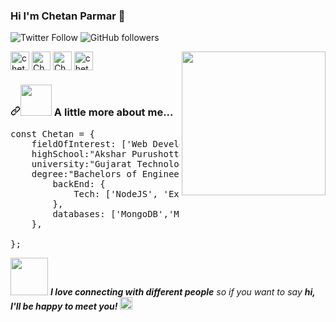### Hi I'm Chetan Parmar 👋
<img src="https://camo.githubusercontent.com/6442c10c2406fd7108111f4508b3948ec068b2007cba61affba08cfbd37c5eeb/68747470733a2f2f696d672e736869656c64732e696f2f747769747465722f666f6c6c6f772f4372617a797465646479583f6c6162656c3d466f6c6c6f77" alt="Twitter Follow" data-canonical-src="https://img.shields.io/twitter/follow/CrazyteddyX?label=Follow" style="max-width: 100%;">  <img src="https://camo.githubusercontent.com/a84370c3987b596f752e297fdbb1c41ac39ae8290b9b526416ecf3555e17f137/68747470733a2f2f696d672e736869656c64732e696f2f6769746875622f666f6c6c6f776572732f4e747368656d626f2d486c6f6e6777616e65313f6c6162656c3d466f6c6c6f77267374796c653d736f6369616c" alt="GitHub followers" data-canonical-src="https://img.shields.io/github/followers/Ntshembo-Hlongwane1?label=Follow&amp;style=social" style="max-width: 100%;">

<a href="https://twitter.com/chetancp01/" rel="nofollow">
 <img align="center" src="https://camo.githubusercontent.com/c58e07fb34a45fd051183258b5860608dd86ac98dd151d0522e0575966082b88/68747470733a2f2f63646e2e6a7364656c6976722e6e65742f6e706d2f73696d706c652d69636f6e7340332e302e312f69636f6e732f747769747465722e737667" alt="chetancp01" height="30" width="30" data-canonical-src="https://cdn.jsdelivr.net/npm/simple-icons@3.0.1/icons/twitter.svg" style="max-width: 100%;"></a>  <a href="https://www.linkedin.com/in/chetancp/" rel="nofollow"><img align="center" src="https://camo.githubusercontent.com/28bbd2596707954793abeff9eb24d343c1c78b7bf184b90294b4b190c6097a65/68747470733a2f2f63646e2e6a7364656c6976722e6e65742f6e706d2f73696d706c652d69636f6e7340332e302e312f69636f6e732f6c696e6b6564696e2e737667" alt="Chetan Parmar" height="30" width="30" data-canonical-src="https://cdn.jsdelivr.net/npm/simple-icons@3.0.1/icons/linkedin.svg" style="max-width: 100%;"></a>  <a href="https://stackoverflow.com/users/12879113/chetan-cp" rel="nofollow"><img align="center" src="https://camo.githubusercontent.com/bd44ccfd9dad8d42fb19cacdac1ce3d2da666127da16876455a661988cf65f5d/68747470733a2f2f63646e2e6a7364656c6976722e6e65742f6e706d2f73696d706c652d69636f6e7340332e302e312f69636f6e732f737461636b6f766572666c6f772e737667" alt="Chetan Parmar" height="30" width="30" data-canonical-src="https://cdn.jsdelivr.net/npm/simple-icons@3.0.1/icons/stackoverflow.svg" style="max-width: 100%;"></a>  <a href="https://www.instagram.com/chetancp_/" rel="nofollow"><img align="center" src="https://camo.githubusercontent.com/aecaf87326884e8b0466bb799265a13fee7586246ebda3e066cb7fad82a1fd23/68747470733a2f2f63646e2e6a7364656c6976722e6e65742f6e706d2f73696d706c652d69636f6e7340332e302e312f69636f6e732f696e7374616772616d2e737667" alt="chetancp_" height="30" width="30" data-canonical-src="https://cdn.jsdelivr.net/npm/simple-icons@3.0.1/icons/instagram.svg" style="max-width: 100%;"></a>
 <a target="_blank" rel="noopener noreferrer" href="https://camo.githubusercontent.com/992babdffd8c74a1502de375fbdf7e4d54773242/68747470733a2f2f6d656469612e67697068792e636f6d2f6d656469612f53576f536b4e36447854737a71494b4571762f67697068792e676966"><img align="right" src="https://camo.githubusercontent.com/992babdffd8c74a1502de375fbdf7e4d54773242/68747470733a2f2f6d656469612e67697068792e636f6d2f6d656469612f53576f536b4e36447854737a71494b4571762f67697068792e676966" width="230" style="max-width: 100%;"></a>
<h3 dir="auto"><a id="user-content--a-little-more-about-me" class="anchor" aria-hidden="true" href="#-a-little-more-about-me"><svg class="octicon octicon-link" viewBox="0 0 16 16" version="1.1" width="16" height="16" aria-hidden="true"><path fill-rule="evenodd" d="M7.775 3.275a.75.75 0 001.06 1.06l1.25-1.25a2 2 0 112.83 2.83l-2.5 2.5a2 2 0 01-2.83 0 .75.75 0 00-1.06 1.06 3.5 3.5 0 004.95 0l2.5-2.5a3.5 3.5 0 00-4.95-4.95l-1.25 1.25zm-4.69 9.64a2 2 0 010-2.83l2.5-2.5a2 2 0 012.83 0 .75.75 0 001.06-1.06 3.5 3.5 0 00-4.95 0l-2.5 2.5a3.5 3.5 0 004.95 4.95l1.25-1.25a.75.75 0 00-1.06-1.06l-1.25 1.25a2 2 0 01-2.83 0z"></path></svg></a><a target="_blank" rel="noopener noreferrer" href="https://camo.githubusercontent.com/be37cdc8f930300096c506ad4574eaae977c48fbb2705cfcb92f4eeab8282c7a/68747470733a2f2f6d656469612e67697068792e636f6d2f6d656469612f56674344417a634b767352364f4d307557672f67697068792e676966"><img src="https://camo.githubusercontent.com/be37cdc8f930300096c506ad4574eaae977c48fbb2705cfcb92f4eeab8282c7a/68747470733a2f2f6d656469612e67697068792e636f6d2f6d656469612f56674344417a634b767352364f4d307557672f67697068792e676966" width="50" data-canonical-src="https://media.giphy.com/media/VgCDAzcKvsR6OM0uWg/giphy.gif" style="max-width: 100%;"></a> A little more about me...</h3>

<pre><span class="pl-k">const</span> <span class="pl-v">Chetan</span> <span class="pl-c1">=</span> <span class="pl-kos">{</span>
    <span class="pl-c1">fieldOfInterest</span>: <span class="pl-kos">[</span><span class="pl-s">'Web Development'</span><span class="pl-kos">,</span><span class="pl-s">'API Development'</span><span class="pl-kos">,</span> <span class="pl-s">'System Design'</span><span class="pl-kos">,</span> <span class="pl-s">'Competitive Programming'</span><span class="pl-kos">]</span><span class="pl-kos">,</span>
    <span class="pl-c1">highSchool</span>:<span class="pl-s">"Akshar Purushottam Vidyalaya"</span><span class="pl-kos">,</span>
    <span class="pl-c1">university</span>:<span class="pl-s">"Gujarat Technological University"</span><span class="pl-kos">,</span>
    <span class="pl-c1">degree</span>:<span class="pl-s">"Bachelors of Engineering (Information Technology)"</span><span class="pl-kos">,</span>
        <span class="pl-c1">backEnd</span>: <span class="pl-kos">{</span>
            <span class="pl-c1">Tech</span>: <span class="pl-kos">[</span><span class="pl-s">'NodeJS'</span><span class="pl-kos">,</span> <span class="pl-s">'Express'</span><span class="pl-kos">,</span><span class="pl-s">'PHP'</span><span class="pl-kos">,</span><span class="pl-s">'C++'</span><span class="pl-kos">]</span><span class="pl-kos">,</span>   
        <span class="pl-kos">}</span><span class="pl-kos">,</span>
        <span class="pl-c1">databases</span>: <span class="pl-kos">[</span><span class="pl-s">'MongoDB'</span><span class="pl-kos">,</span><span class="pl-s">'MySQL'</span><span class="pl-kos">]</span><span class="pl-kos">,</span>
    <span class="pl-kos">}</span><span class="pl-kos">,</span>
    
<span class="pl-kos">}</span><span class="pl-kos">;</span></pre>

<p dir="auto"><a target="_blank" rel="" href="https://camo.githubusercontent.com/ec0df7b334d15078e980be8f26f35f1bd6f004eaa4a121db42fed361360c1817/68747470733a2f2f6d656469612e67697068792e636f6d2f6d656469612f4c6e516a7057614f4e386e68723231764e572f67697068792e676966"><img src="https://camo.githubusercontent.com/ec0df7b334d15078e980be8f26f35f1bd6f004eaa4a121db42fed361360c1817/68747470733a2f2f6d656469612e67697068792e636f6d2f6d656469612f4c6e516a7057614f4e386e68723231764e572f67697068792e676966" width="60" data-canonical-src="https://media.giphy.com/media/LnQjpWaON8nhr21vNW/giphy.gif" style="max-width: 100%;"></a> <em><b>I love connecting with different people</b> so if you want to say <b>hi, I'll be happy to meet you!</b> <g-emoji class="g-emoji" alias="blush" fallback-src="https://github.githubassets.com/images/icons/emoji/unicode/1f60a.png"><img class="emoji" alt="blush" height="20" width="20" src="https://github.githubassets.com/images/icons/emoji/unicode/1f60a.png"></g-emoji></em></p>
